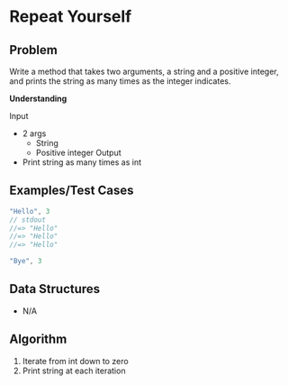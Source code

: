 # Repeat Yourself

## Problem

Write a method that takes two arguments, a string and a positive integer, and prints the string as many times as the integer indicates.

__Understanding__

Input
- 2 args
  - String
  - Positive integer
Output
- Print string as many times as int

## Examples/Test Cases

```go
"Hello", 3
// stdout
//=> "Hello"
//=> "Hello"
//=> "Hello"

"Bye", 3
```

## Data Structures

- N/A

## Algorithm

1. Iterate from int down to zero
1.   Print string at each iteration
